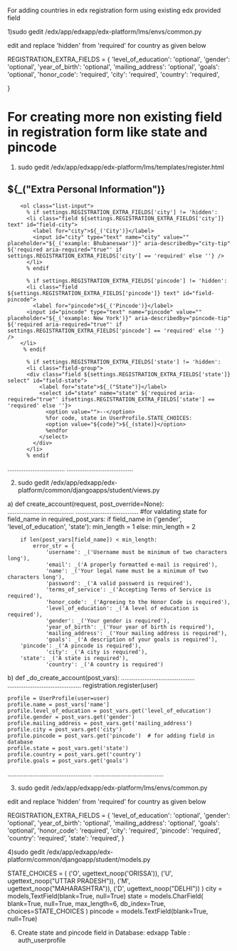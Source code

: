  For adding countries in edx registration form using existing  edx provided field

1)sudo gedit /edx/app/edxapp/edx-platform/lms/envs/common.py

edit and replace 'hidden' from 'required' for country as given below



REGISTRATION_EXTRA_FIELDS = { 
    'level_of_education': 'optional', 
    'gender': 'optional', 
    'year_of_birth': 'optional', 
    'mailing_address': 'optional', 
    'goals': 'optional', 
    'honor_code': 'required', 
    'city': 'required', 
    'country': 'required', 
     
  
}

For creating more non existing field   in registration form like state and pincode
==================================================================================

1)  sudo gedit  /edx/app/edxapp/edx-platform/lms/templates/register.html
  
<div class="group group-form group-form-secondary group-form-personalinformation"> 
        <h2 class="sr">${_("Extra Personal Information")}</h2> 

        <ol class="list-input"> 
          % if settings.REGISTRATION_EXTRA_FIELDS['city'] != 'hidden': 
          <li class="field ${settings.REGISTRATION_EXTRA_FIELDS['city']} text" id="field-city"> 
            <label for="city">${_('City')}</label> 
            <input id="city" type="text" name="city" value="" placeholder="${_('example: Bhubaneswar')}" aria-describedby="city-tip" ${'required aria-required="true"' if settings.REGISTRATION_EXTRA_FIELDS['city'] == 'required' else ''} /> 
          </li> 
          % endif 

          % if settings.REGISTRATION_EXTRA_FIELDS['pincode'] != 'hidden': 
          <li class="field ${settings.REGISTRATION_EXTRA_FIELDS['pincode']} text" id="field-pincode"> 
            <label for="pincode">${_('Pincode')}</label> 
          <input id="pincode" type="text" name="pincode" value="" placeholder="${_('example: New York')}" aria-describedby="pincode-tip" ${'required aria-required="true"' if settings.REGISTRATION_EXTRA_FIELDS['pincode'] == 'required' else ''} /> 
        </li> 
         % endif 
	
          % if settings.REGISTRATION_EXTRA_FIELDS['state'] != 'hidden': 
          <li class="field-group"> 
          <div class="field ${settings.REGISTRATION_EXTRA_FIELDS['state']} select" id="field-state"> 
              <label for="state">${_("State")}</label> 
              <select id="state" name="state" ${'required aria-required="true"' ifsettings.REGISTRATION_EXTRA_FIELDS['state'] == 'required' else ''}> 
                <option value="">--</option> 
                %for code, state in UserProfile.STATE_CHOICES: 
                <option value="${code}">${_(state)}</option> 
                %endfor 
              </select> 
            </div> 
          </li> 
          % endif
................................
.....................................

2)  sudo gedit  /edx/app/edxapp/edx-platform/common/djangoapps/student/views.py

a)
def create_account(request, post_override=None):
  .....................................
 ...................................
#for valdating state 
  for field_name in required_post_vars: 
        if field_name in ('gender', 'level_of_education', 'state'): 
            min_length = 1 
        else: 
            min_length = 2 

        if len(post_vars[field_name]) < min_length: 
            error_str = { 
                'username': _('Username must be minimum of two characters long'), 
                'email': _('A properly formatted e-mail is required'), 
                'name': _('Your legal name must be a minimum of two characters long'), 
                'password': _('A valid password is required'), 
                'terms_of_service': _('Accepting Terms of Service is required'), 
                'honor_code': _('Agreeing to the Honor Code is required'), 
                'level_of_education': _('A level of education is required'), 
                'gender': _('Your gender is required'), 
                'year_of_birth': _('Your year of birth is required'), 
                'mailing_address': _('Your mailing address is required'), 
                'goals': _('A description of your goals is required'), 
	    'pincode': _('A pincode is required'), 
                'city': _('A city is required'), 
	    'state': _('A state is required'), 
                'country': _('A country is required')

b) def _do_create_account(post_vars):
.........................................
.........................................
 registration.register(user) 
 
    profile = UserProfile(user=user) 
    profile.name = post_vars['name'] 
    profile.level_of_education = post_vars.get('level_of_education') 
    profile.gender = post_vars.get('gender') 
    profile.mailing_address = post_vars.get('mailing_address') 
    profile.city = post_vars.get('city') 
    profile.pincode = post_vars.get('pincode')  # for adding field in database
    profile.state = post_vars.get('state') 
    profile.country = post_vars.get('country') 
    profile.goals = post_vars.get('goals') 
...............................................
.......................................

3)    sudo gedit /edx/app/edxapp/edx-platform/lms/envs/common.py

edit and replace 'hidden' from 'required' for country as given below



REGISTRATION_EXTRA_FIELDS = { 
    'level_of_education': 'optional', 
    'gender': 'optional', 
    'year_of_birth': 'optional', 
    'mailing_address': 'optional', 
    'goals': 'optional', 
    'honor_code': 'required', 
    'city': 'required', 
    'pincode': 'required', 
    'country': 'required', 
    'state': 'required', 
}

4)sudo gedit /edx/app/edxapp/edx-platform/common/djangoapp/student/models.py

STATE_CHOICES = ( 
        ('O', ugettext_noop('ORISSA')), 
        ('U', ugettext_noop("UTTAR PRADESH")), 
        ('M', ugettext_noop("MAHARASHTRA")), 
        ('D', ugettext_noop("DELHI")) 
    ) 
city = models,TextField(blank=True, null=True)
state = models.CharField( 
        		blank=True, null=True, max_length=6, db_index=True, 
        		choices=STATE_CHOICES )
pincode = models.TextField(blank=True, null=True)


 6)  Create state and pincode field in
 Database:  edxapp
       Table : auth_userprofile
 
